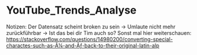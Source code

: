 # YouTube_Trends_Analyse


Notizen: 
Der Datensatz scheint broken zu sein -> Umlaute nicht mehr zurückführbar -> Ist das bei dir Tim auch so? 
Sonst mal hier weiterschauen:
https://stackoverflow.com/questions/14980200/converting-special-charactes-such-as-Ã¼-and-Ãƒ-back-to-their-original-latin-alp

